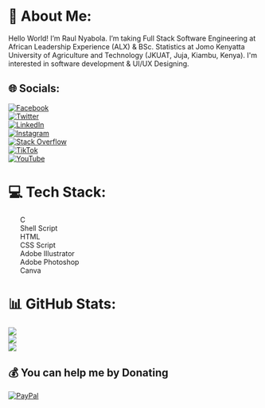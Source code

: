 # 💫 About Me:
Hello World! I’m Raul Nyabola. I’m taking Full Stack Software Engineering at African Leadership Experience (ALX) & BSc. Statistics at Jomo Kenyatta University of Agriculture and Technology (JKUAT, Juja, Kiambu, Kenya). I'm interested in software development & UI/UX Designing.


## 🌐 Socials:
[![Facebook](https://img.shields.io/badge/Facebook-%231877F2.svg?logo=Facebook&logoColor=white)](https://facebook.com/raulnyabola) <br>
[![Twitter](https://img.shields.io/badge/Twitter-%231DA1F2.svg?logo=Twitter&logoColor=white)](https://twitter.com/raulnyabola) <br>
[![LinkedIn](https://img.shields.io/badge/LinkedIn-%230077B5.svg?logo=linkedin&logoColor=white)](https://linkedin.com/in/raulnyabola) <br>
[![Instagram](https://img.shields.io/badge/Instagram-%23E4405F.svg?logo=Instagram&logoColor=white)](https://instagram.com/raulnyabola) <br>
[![Stack Overflow](https://img.shields.io/badge/-Stackoverflow-FE7A16?logo=stack-overflow&logoColor=white)](https://stackoverflow.com/users/20838963) <br>
[![TikTok](https://img.shields.io/badge/TikTok-%23000000.svg?logo=TikTok&logoColor=white)](https://tiktok.com/@raulnyabola) <br>
[![YouTube](https://img.shields.io/badge/YouTube-%23FF0000.svg?logo=YouTube&logoColor=white)](https://www.youtube.com/@raulnyabola) <br>

# 💻 Tech Stack:
<list>
  <ol>
    C <br>
    Shell Script <br>
    HTML <br>
    CSS Script <br>
    Adobe Illustrator <br>
    Adobe Photoshop <br>
    Canva <br>
  </ol>
  </list>

# 📊 GitHub Stats:
![](https://github-readme-stats.vercel.app/api?username=raulnyabola&theme=dark&hide_border=false&include_all_commits=true&count_private=true)<br/>
![](https://github-readme-streak-stats.herokuapp.com/?user=raulnyabola&theme=dark&hide_border=false)<br/>
![](https://github-readme-stats.vercel.app/api/top-langs/?username=raulnyabola&theme=dark&hide_border=false&include_all_commits=true&count_private=true&layout=compact)

## 💰 You can help me by Donating
[![PayPal](https://img.shields.io/badge/PayPal-00457C?style=for-the-badge&logo=paypal&logoColor=white)](https://paypal.me/raulnyabola) 
